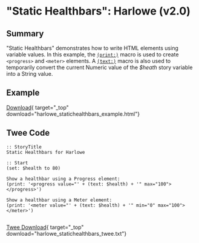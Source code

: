 # "Static Healthbars": Harlowe (v2.0)

## Summary

"Static Healthbars" demonstrates how to write HTML elements using variable values. In this example, the [`(print:)`](https://twine2.neocities.org/#macro_print) macro is used to create `<progress>` and `<meter>` elements. A [`(text:)`](https://twine2.neocities.org/#macro_str) macro is also used to temporarily convert the current Numeric value of the *$heath* story variable into a String value.

## Example

[Download](harlowe_statichealthbars_example.html){ target="_top" download="harlowe_statichealthbars_example.html"}

## Twee Code

```twee
:: StoryTitle
Static Healthbars for Harlowe

:: Start
(set: $health to 80)

Show a healthbar using a Progress element:
(print: '<progress value="' + (text: $health) + '" max="100"></progress>')

Show a healthbar using a Meter element:
(print: '<meter value="' + (text: $health) + '" min="0" max="100"></meter>')


```

[Twee Download](harlowe_statichealthbars_twee.txt){ target="_top" download="harlowe_statichealthbars_twee.txt"}
